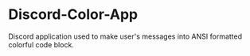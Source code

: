 # Discord-Color-App

Discord application used to make user's messages into ANSI formatted colorful code block.
